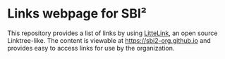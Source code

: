 # Links webpage for SBI²

This repository provides a list of links by using [LitteLink](https://github.com/sethcottle/littlelink), an open source Linktree-like.
The content is viewable at https://sbi2-org.github.io and provides easy to access links for use by the organization.